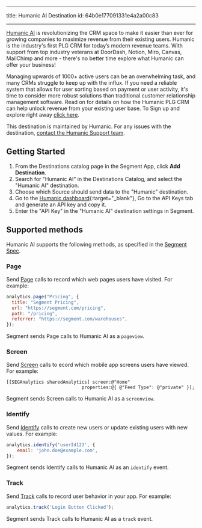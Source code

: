 ---
title: Humanic AI Destination
id: 64b0e177091331e4a2a00c83
___

[Humanic AI](https://humanic.ai/?utm_source=segmentio&utm_medium=docs&utm_campaign=partners) is revolutionizing the CRM space to make it easier than ever for growing companies to maximize revenue from their existing users. Humanic is the industry's first PLG CRM for today’s modern revenue teams. With support from top industry veterans at DoorDash, Notion, Miro, Canvas, MailChimp and more - there's no better time explore what Humanic can offer your business!

Managing upwards of 1000+ active users can be an overwhelming task, and many CRMs struggle to keep up with the influx. If you need a reliable system that allows for user sorting based on payment or user activity, it's time to consider more robust solutions than traditional customer relationship management software. Read on for details on how the Humanic PLG CRM can help unlock revenue from your existing user base. To Sign up and explore right away [click here](https://humanic.ai/signup?utm_source=segmentio&utm_medium=docs&utm_campaign=partners).

This destination is maintained by Humanic. For any issues with the destination, [contact the Humanic Support team](mailto:support@humanic.ai).

## Getting Started

1. From the Destinations catalog page in the Segment App, click **Add Destination**.
2. Search for "Humanic AI" in the Destinations Catalog, and select the "Humanic AI" destination.
3. Choose which Source should send data to the "Humanic" destination.
4. Go to the [Humanic dashboard](https://dashboard.humanic.ai/dashboard/profile/){:target="_blank"}, Go to the API Keys tab and generate an API key and copy it. 
5. Enter the "API Key" in the "Humanic AI" destination settings in Segment.


## Supported methods

Humanic AI supports the following methods, as specified in the [Segment Spec](/docs/connections/spec).

### Page

Send [Page](/docs/connections/spec/page) calls to record which web pages users have visited. For example:

```js
analytics.page("Pricing", {
  title: "Segment Pricing",
  url: "https://segment.com/pricing",
  path: "/pricing",
  referrer: "https://segment.com/warehouses",
});
```

Segment sends Page calls to Humanic AI as a `pageview`.

### Screen

Send [Screen](/docs/connections/spec/screen) calls to ecord which mobile app screens users have viewed. For example:

```obj-c
[[SEGAnalytics sharedAnalytics] screen:@"Home"
                            properties:@{ @"Feed Type": @"private" }];
```

Segment sends Screen calls to Humanic AI as a `screenview`.

### Identify

Send [Identify](/docs/connections/spec/identify) calls to create new users or update existing users with new values. For example:

```js
analytics.identify('userId123', {
    email: 'john.doe@example.com',
});
```

Segment sends Identify calls to Humanic AI as an `identify` event.

### Track

Send [Track](/docs/connections/spec/track) calls to record user behavior in your app. For example:

```js
analytics.track('Login Button Clicked');
```

Segment sends Track calls to Humanic AI as a `track` event.

